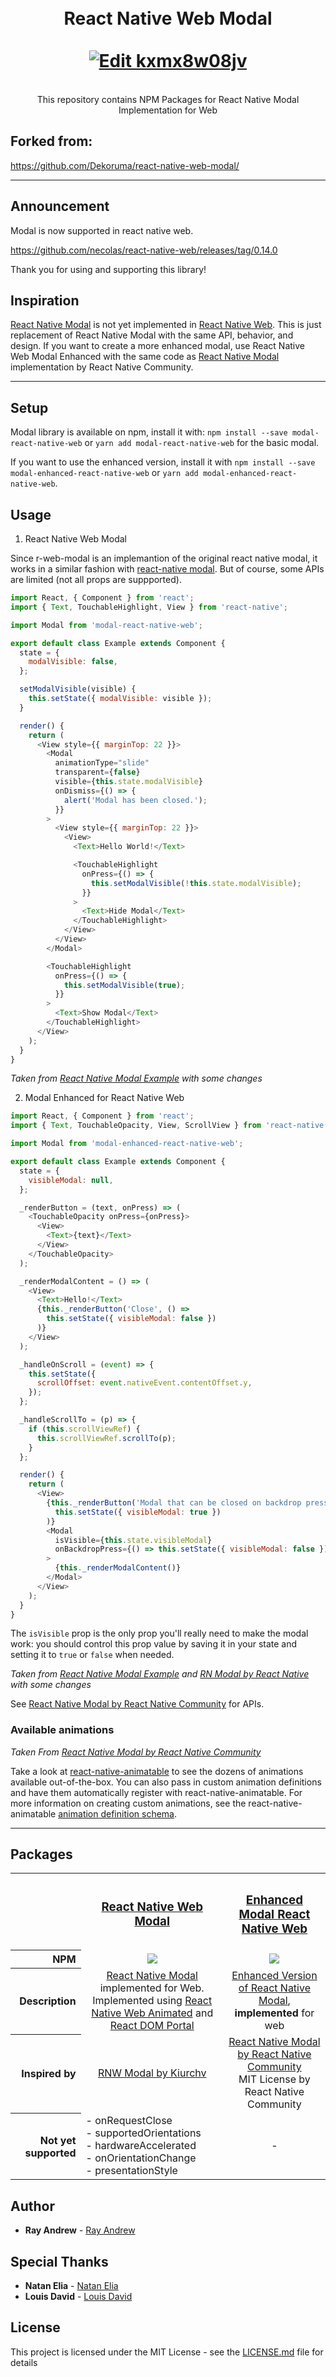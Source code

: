 <h1 align="center">
  <br>
  React Native Web Modal
  <br>
  <br>
  <a href="https://codesandbox.io/s/kxmx8w08jv">
    <img alt="Edit kxmx8w08jv" src="https://codesandbox.io/static/img/play-codesandbox.svg">
  </a>
</h1>

<p align="center">
  <br />
  This repository contains NPM Packages for React Native Modal Implementation for Web
  <br />
</p>

## Forked from:

https://github.com/Dekoruma/react-native-web-modal/

---

## Announcement

Modal is now supported in react native web.

https://github.com/necolas/react-native-web/releases/tag/0.14.0

Thank you for using and supporting this library!

## Inspiration

[React Native Modal](https://facebook.github.io/react-native/docs/modal.html) is not yet implemented in [React Native Web](https://github.com/necolas/react-native-web). This is just replacement of React Native Modal with the same API, behavior, and design. If you want to create a more enhanced modal, use React Native Web Modal Enhanced with the same code as [React Native Modal](https://github.com/react-native-community/react-native-modal) implementation by React Native Community.

---

## Setup

Modal library is available on npm, install it with: `npm install --save modal-react-native-web` or `yarn add modal-react-native-web` for the basic modal.

If you want to use the enhanced version, install it with `npm install --save modal-enhanced-react-native-web` or `yarn add modal-enhanced-react-native-web`.

## Usage

1. React Native Web Modal

Since r-web-modal is an implemantion of the original react native modal, it works in a similar fashion with [react-native modal](https://facebook.github.io/react-native/docs/modal.html). But of course, some APIs are limited (not all props are suppported).

```javascript
import React, { Component } from 'react';
import { Text, TouchableHighlight, View } from 'react-native';

import Modal from 'modal-react-native-web';

export default class Example extends Component {
  state = {
    modalVisible: false,
  };

  setModalVisible(visible) {
    this.setState({ modalVisible: visible });
  }

  render() {
    return (
      <View style={{ marginTop: 22 }}>
        <Modal
          animationType="slide"
          transparent={false}
          visible={this.state.modalVisible}
          onDismiss={() => {
            alert('Modal has been closed.');
          }}
        >
          <View style={{ marginTop: 22 }}>
            <View>
              <Text>Hello World!</Text>

              <TouchableHighlight
                onPress={() => {
                  this.setModalVisible(!this.state.modalVisible);
                }}
              >
                <Text>Hide Modal</Text>
              </TouchableHighlight>
            </View>
          </View>
        </Modal>

        <TouchableHighlight
          onPress={() => {
            this.setModalVisible(true);
          }}
        >
          <Text>Show Modal</Text>
        </TouchableHighlight>
      </View>
    );
  }
}
```

_Taken from [React Native Modal Example](https://facebook.github.io/react-native/docs/modal.html) with some changes_

2. Modal Enhanced for React Native Web

```javascript
import React, { Component } from 'react';
import { Text, TouchableOpacity, View, ScrollView } from 'react-native';

import Modal from 'modal-enhanced-react-native-web';

export default class Example extends Component {
  state = {
    visibleModal: null,
  };

  _renderButton = (text, onPress) => (
    <TouchableOpacity onPress={onPress}>
      <View>
        <Text>{text}</Text>
      </View>
    </TouchableOpacity>
  );

  _renderModalContent = () => (
    <View>
      <Text>Hello!</Text>
      {this._renderButton('Close', () =>
        this.setState({ visibleModal: false })
      )}
    </View>
  );

  _handleOnScroll = (event) => {
    this.setState({
      scrollOffset: event.nativeEvent.contentOffset.y,
    });
  };

  _handleScrollTo = (p) => {
    if (this.scrollViewRef) {
      this.scrollViewRef.scrollTo(p);
    }
  };

  render() {
    return (
      <View>
        {this._renderButton('Modal that can be closed on backdrop press', () =>
          this.setState({ visibleModal: true })
        )}
        <Modal
          isVisible={this.state.visibleModal}
          onBackdropPress={() => this.setState({ visibleModal: false })}
        >
          {this._renderModalContent()}
        </Modal>
      </View>
    );
  }
}
```

The `isVisible` prop is the only prop you'll really need to make the modal work: you should control this prop value by saving it in your state and setting it to `true` or `false` when needed.

_Taken from [React Native Modal Example](https://snack.expo.io/@kulack/react-native-modal-example) and [RN Modal by React Native](https://github.com/react-native-community/react-native-modal) with some changes_

See [React Native Modal by React Native Community](https://github.com/react-native-community/react-native-modal) for APIs.

### Available animations

_Taken From [React Native Modal by React Native Community](https://github.com/react-native-community/react-native-modal)_

Take a look at [react-native-animatable](https://github.com/oblador/react-native-animatable) to see the dozens of animations available out-of-the-box. You can also pass in custom animation definitions and have them automatically register with react-native-animatable. For more information on creating custom animations, see the react-native-animatable [animation definition schema](https://github.com/oblador/react-native-animatable#animation-definition-schema).

---

## Packages

<table width="100%">
  <tr>
    <th>&nbsp;</th>
    <th>
      <h3><a href="https://github.com/rayandrews/react-native-web-modal/tree/master/packages/modal-react-native-web">React Native Web Modal</a></h3>
    </th>
    <th>
      <h3><a href="https://github.com/rayandrews/react-native-web-modal/tree/master/packages/modal-enhanced-react-native-web">Enhanced Modal React Native Web</a></h3>
    </th>
  <tr>
  <tr>
    <th align="right">NPM</th>
    <td align="center">
      <a href="https://nodei.co/npm/modal-react-native-web/"><img src="https://nodei.co/npm/modal-react-native-web.png?downloads=true&downloadRank=true&stars=true" /></a>
    </td>
    <td align="center">
      <a href="https://nodei.co/npm/modal-enhanced-react-native-web/"><img src="https://nodei.co/npm/modal-enhanced-react-native-web.png?downloads=true&downloadRank=true&stars=true" /></a>
    </td>
  </tr>
  <tr>
    <th align="right">Description</th>
    <td align="center"><a href="">React Native Modal</a> implemented for Web.<br />
    Implemented using
    <a href="https://github.com/necolas/react-native-web">React Native Web Animated</a> and <a href="https://reactjs.org/docs/portals.html">React DOM Portal</a><br />
    </td>
    <td align="center"><a href="https://github.com/react-native-community/react-native-modal">Enhanced Version of React Native Modal</a>, <b>implemented</b> for web<br />
    </td>
  </tr>
  <tr>
    <th align="right">Inspired by</th>
    <td align="center">
      <a href="https://github.com/kiurchv/react-native-web-modal">RNW Modal by Kiurchv</a>
    </td>
    <td align="center">
      <a href="https://github.com/react-native-community/react-native-modal">React Native Modal by React Native Community</a><br />
      MIT License by React Native Community</a>
    </td>
  </tr>
  <tr>
    <th align="right">Not yet supported</th>
    <td align="left">
      - onRequestClose<br />
      - supportedOrientations<br />
      - hardwareAccelerated<br />
      - onOrientationChange<br />
      - presentationStyle<br />
    </td>
    <td align="center">-</td>
  </tr>
</table>

## Author

- **Ray Andrew** - [Ray Andrew](https://github.com/rayandrews)

## Special Thanks

- **Natan Elia** - [Natan Elia](https://github.com/natanelia)
- **Louis David** - [Louis David](https://github.com/louvidc)

## License

This project is licensed under the MIT License - see the [LICENSE.md](LICENSE.md) file for details
